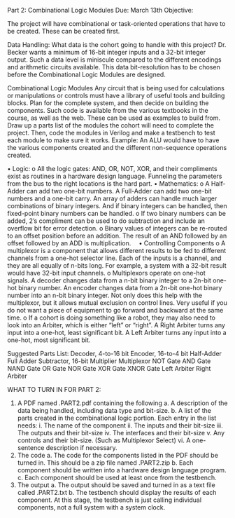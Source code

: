 Part 2: Combinational Logic Modules
Due: March 13th
Objective:

The project will have combinational or task-oriented operations that have to be created. These can be created first. 

Data Handling:
What data is the cohort going to handle with this project? Dr. Becker wants a minimum of 16-bit integer inputs and a 32-bit integer output. Such a data level is miniscule compared to the different encodings and arithmetic circuits available. This data bit-resolution has to be chosen before the Combinational Logic Modules are designed.

Combinational Logic Modules
Any circuit that is being used for calculations or manipulations or controls must have a library of useful tools and building blocks. Plan for the complete system, and then decide on building the components. Such code is available from the various textbooks in the course, as well as the web. These can be used as examples to build from.
Draw up a parts list of the modules the cohort will need to complete the project. Then, code the modules in Verilog and make a testbench to test each module to make sure it works. 
Example:
An ALU would have to have the various components created and the different non-sequence operations created.

•	Logic:
o	All the logic gates: AND, OR, NOT, XOR, and their compliments exist as routines in a hardware design language. Funneling the parameters from the bus to the right locations is the hard part. 
•	Mathematics:
o	A Half-Adder can add two one-bit numbers. A Full-Adder can add two one-bit numbers and a one-bit carry. An array of adders can handle much larger combinations of binary integers. And if binary integers can be handled, then fixed-point binary numbers can be handled.
o	If two binary numbers can be added, 2’s compliment can be used to do subtraction and include an overflow bit for error detection.
o	Binary values of integers can be re-routed to an offset position before an addition. The result of an AND followed by an offset followed by an ADD is multiplication. 
•	Controlling Components
o	A multiplexor is a component that allows different results to be fed to different channels from a one-hot selector line. Each of the inputs is a channel, and they are all equally of n-bits long. For example, a system with a 32-bit result would have 32-bit input channels. 
o	Multiplexors operate on one-hot signals. A decoder changes data from a n-bit binary integer to a 2n-bit one-hot binary number. An encoder changes data from a 2n-bit one-hot binary number into an n-bit binary integer. Not only does this help with the multiplexor, but it allows mutual exclusion on control lines. Very useful if you do not want a piece of equipment to go forward and backward at the same time. 
o	If a cohort is doing something like a robot, they may also need to look into an Arbiter, which is either “left” or “right”. A Right Arbiter turns any input into a one-hot, least significant bit. A Left Arbiter turns any input into a one-hot, most significant bit. 

Suggested Parts List:
Decoder, 4-to-16 bit	Encoder, 16-to-4 bit
Half-Adder	Full Adder
Subtractor, 16-bit	Multiplier
Multiplexor	NOT Gate
AND Gate	NAND Gate
OR Gate	NOR Gate
XOR Gate	XNOR Gate
Left Arbiter	Right Arbiter

WHAT TO TURN IN FOR PART 2:
1.	A PDF named <CHORTNAME>.PART2.pdf containing the following
a.	A description of the data being handled, including data type and bit-size.
b.	A list of the parts created in the combinational logic portion. Each entry in the list needs:
i.	The name of the component
ii.	The inputs and their bit-size
iii.	The outputs and their bit-size
iv.	The interfaces and their bit-size
v.	Any controls and their bit-size. (Such as Multiplexor Select)
vi.	A one-sentence description if necessary. 
2.	The code 
a.	The code for the components listed in the PDF should be turned in. This should be a zip file named <COHORTNAME>.PART2.zip
b.	Each component should be written into a hardware design language program.
c.	Each component should be used at least once from the testbench. 
3.	The output
a.	The output should be saved and turned in as a text file called <COHHORTNAME>.PART2.txt
b.	The testbench should display the results of each component. At this stage, the testbench is just calling individual components, not a full system with a system clock.
